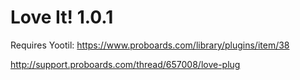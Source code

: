 Love It! 1.0.1
==============

Requires Yootil: https://www.proboards.com/library/plugins/item/38

http://support.proboards.com/thread/657008/love-plug